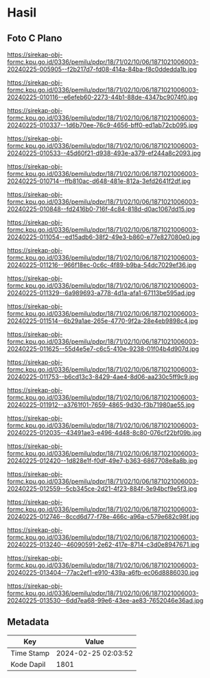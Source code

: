 # Hasil

## Foto C Plano

https://sirekap-obj-formc.kpu.go.id/0336/pemilu/pdpr/18/71/02/10/06/1871021006003-20240225-005905--f2b217d7-fd08-414a-84ba-f8c0ddedda1b.jpg

https://sirekap-obj-formc.kpu.go.id/0336/pemilu/pdpr/18/71/02/10/06/1871021006003-20240225-010116--e6efeb60-2273-44b1-88de-4347bc9074f0.jpg

https://sirekap-obj-formc.kpu.go.id/0336/pemilu/pdpr/18/71/02/10/06/1871021006003-20240225-010337--1d6b70ee-76c9-4656-bff0-ed1ab72cb095.jpg

https://sirekap-obj-formc.kpu.go.id/0336/pemilu/pdpr/18/71/02/10/06/1871021006003-20240225-010533--45d60f21-d938-493e-a379-ef244a8c2093.jpg

https://sirekap-obj-formc.kpu.go.id/0336/pemilu/pdpr/18/71/02/10/06/1871021006003-20240225-010714--ffb810ac-d648-481e-812a-3efd2641f2df.jpg

https://sirekap-obj-formc.kpu.go.id/0336/pemilu/pdpr/18/71/02/10/06/1871021006003-20240225-010848--fd2416b0-716f-4c84-818d-d0ac1067dd15.jpg

https://sirekap-obj-formc.kpu.go.id/0336/pemilu/pdpr/18/71/02/10/06/1871021006003-20240225-011054--ed15adb6-38f2-49e3-b860-e77e827080e0.jpg

https://sirekap-obj-formc.kpu.go.id/0336/pemilu/pdpr/18/71/02/10/06/1871021006003-20240225-011216--966f18ec-0c6c-4f89-b9ba-54dc7029ef36.jpg

https://sirekap-obj-formc.kpu.go.id/0336/pemilu/pdpr/18/71/02/10/06/1871021006003-20240225-011329--6a989693-a778-4d1a-afa1-67113be595ad.jpg

https://sirekap-obj-formc.kpu.go.id/0336/pemilu/pdpr/18/71/02/10/06/1871021006003-20240225-011514--6b29a1ae-265e-4770-9f2a-28e4eb9898c4.jpg

https://sirekap-obj-formc.kpu.go.id/0336/pemilu/pdpr/18/71/02/10/06/1871021006003-20240225-011625--55d4e5e7-c6c5-410e-9238-01f04b4d907d.jpg

https://sirekap-obj-formc.kpu.go.id/0336/pemilu/pdpr/18/71/02/10/06/1871021006003-20240225-011753--b6cd13c3-8429-4ae4-8d06-aa230c5ff9c9.jpg

https://sirekap-obj-formc.kpu.go.id/0336/pemilu/pdpr/18/71/02/10/06/1871021006003-20240225-011912--a3761f01-7659-4865-9d30-f3b71980ae55.jpg

https://sirekap-obj-formc.kpu.go.id/0336/pemilu/pdpr/18/71/02/10/06/1871021006003-20240225-012035--43491ae3-e496-4d48-8c80-076cf22bf09b.jpg

https://sirekap-obj-formc.kpu.go.id/0336/pemilu/pdpr/18/71/02/10/06/1871021006003-20240225-012420--1d828e1f-f0df-49e7-b363-6867708e8a8b.jpg

https://sirekap-obj-formc.kpu.go.id/0336/pemilu/pdpr/18/71/02/10/06/1871021006003-20240225-012559--5cb345ce-2d21-4f23-884f-3e94bcf9e5f3.jpg

https://sirekap-obj-formc.kpu.go.id/0336/pemilu/pdpr/18/71/02/10/06/1871021006003-20240225-012746--8ccd6d77-f78e-466c-a96a-c579e682c98f.jpg

https://sirekap-obj-formc.kpu.go.id/0336/pemilu/pdpr/18/71/02/10/06/1871021006003-20240225-013240--46090591-2e62-417e-8714-c3d0e8947671.jpg

https://sirekap-obj-formc.kpu.go.id/0336/pemilu/pdpr/18/71/02/10/06/1871021006003-20240225-013404--77ac2ef1-e910-439a-a6fb-ec06d8886030.jpg

https://sirekap-obj-formc.kpu.go.id/0336/pemilu/pdpr/18/71/02/10/06/1871021006003-20240225-013530--6dd7ea68-99e6-43ee-ae83-7652046e36ad.jpg


## Metadata

| Key        | Value               |
| ---------- | ------------------- |
| Time Stamp | 2024-02-25 02:03:52 |
| Kode Dapil | 1801                |



